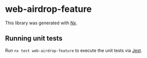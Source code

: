 # web-airdrop-feature

This library was generated with [Nx](https://nx.dev).

## Running unit tests

Run `nx test web-airdrop-feature` to execute the unit tests via [Jest](https://jestjs.io).

